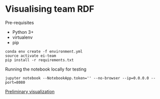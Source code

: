 # Visualising team RDF

Pre-requisites
* Python 3+
* virtualenv
* pip


```
conda env create -f environment.yml
source activate ei-team
pip install -r requirements.txt
```

Running the notebook locally for testing

```
jupyter notebook --NotebookApp.token='' --no-browser --ip=0.0.0.0 --port=8080
```

[Preliminary visualization](https://csiro-enviro-informatics.github.io/team-projects/)

